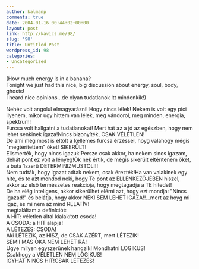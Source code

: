 ```yaml
---
author: kalmanp
comments: true
date: 2004-01-16 00:44:02+00:00
layout: post
link: http://kavics.me/98/
slug: '98'
title: Untitled Post
wordpress_id: 98
categories:
- Uncategorized
---
```


(How much energy is in a banana?  
Tonight we just had this nice, big discussion about energy, soul, body, ghosts!  
I heard nice opinions...de olyan tudatlanok itt mindenkik!)




  
Nehéz volt angolul elmagyarázni! Hogy nincs lélek! Nekem is volt egy pici ilyenem, mikor ugy hittem van lélek, meg vándorol, meg minden, energia, spektrum!  
Furcsa volt hallgatni a tudatlanokat! Mert hát az a jó az egészben, hogy nem lehet senkinek igaza!Nincs bizonyíték, CSAK VÉLETLEN!  
De ami még most is eltölt a kellemes furcsa érzéssel, hoyg valahogy mégis "megtérítettem" őket! SIKERÜLT!  
Elismerték, hogy nincs igazuk!Persze csak akkor, ha nekem sincs igazam, dehát pont ez volt a lényeg!Ők nek értik, de mégis sikerült eltérítenem őket, a buta 1szerű DETERMINIZMUSTÓL!!!  
Nem tudták, hogy igazat adtak nekem, csak érezték!Ha van valakinek egy hite, és te azt mondod neki, hogy Te pont az ELLENKEZŐJÉBEN hiszel, akkor az első természetes reakcioja, hogy megtagadja a TE hitedet!  
De ha elég inteligens, akkor sikerülhet elérni azt, hogy ezt mondja: "Nincs igazad!" és belátja, hogy akkor NEKI SEM LEHET IGAZA!!...mert az hoyg mi igaz, és mi nem az mind RELATÍV!  
megtaláltam a definíciót:  
A HIT: véletlen által kialakított csoda!  
A CSODA: a HIT alapja!  
A LÉTEZÉS: CSODA!  
Aki LÉTEZIK, az HISZ, de CSAK AZÉRT, mert LÉTEZIK!  
SEMII MÁS OKA NEM LEHET RÁ!  
Ugye milyen egyszerűnek hangzik! Mondhatni LOGIKUS!  
Csakhogy a VÉLETLEN NEM LOGIKUS!  
ÍGYHÁT NINCS HIT!CSAK LÉTEZÉS!
